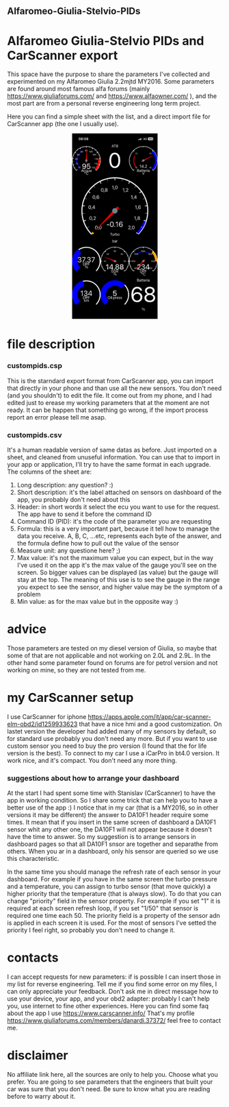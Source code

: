 ## Alfaromeo-Giulia-Stelvio-PIDs
# Alfaromeo Giulia-Stelvio PIDs and CarScanner export

This space have the purpose to share the parameters I've collected and experimented on my Alfaromeo Giulia 2.2mjtd MY2016.
Some parameters are found around most famous alfa forums (mainly https://www.giuliaforums.com/ and https://www.alfaowner.com/ ), and the most part are from a personal reverse engineering long term project.

Here you can find a simple sheet with the list, and a direct import file for CarScanner app (the one I usually use).
<p align="center">
  <img src="./img/IMG_0430.PNG" alt="Dashboard example" width="200"/>
</p>

# file description
### custompids.csp
This is the starndard export format from CarScanner app, you can import that directly in your phone and than use all the new sensors.
You don't need (and you shouldn't) to edit the file.
It come out from my phone, and I had edited just to erease my working parameters that at the moment are not ready. It can be happen that something go wrong, if the import process report an error please tell me asap.

### custompids.csv
It's a human readable version of same datas as before. Just imported on a sheet, and cleaned from unuseful information.
You can use that to import in your app or application, I'll try to have the same format in each upgrade.
The columns of the sheet are:
1. Long description: any question? :)
2. Short description: it's the label attached on sensors on dashboard of the app, you probably don't need about this
3. Header: in short words it select the ecu you want to use for the request. The app have to send it before the command ID
4. Command ID (PID): it's the code of the parameter you are requesting
5. Formula: this is a very important part, because it tell how to manage the data you receive. A, B, C, ...etc, represents each byte of the answer, and the formula define how to pull out the value of the sensor
6. Measure unit: any questione here? ;)
7. Max value: it's not the maximum value you can expect, but in the way I've used it on the app it's the max value of the gauge you'll see on the screen. So bigger values can be displayed (as value) but the gauge will stay at the top. The meaning of this use is to see the gauge in the range you expect to see the sensor, and higher value may be the symptom of a problem
8. Min value: as for the max value but in the opposite way :)

# advice
Those parameters are tested on my diesel version of Giulia, so maybe that some of that are not applicable and not working on 2.0L and 2.9L. In the other hand some parameter found on forums are for petrol version and not working on mine, so they are not tested from me.

# my CarScanner setup
I use CarScanner for iphone https://apps.apple.com/it/app/car-scanner-elm-obd2/id1259933623 that have a nice hmi and a good customization. On lastet version the developer had added many of my sensors by default, so for standard use probably you don't need any more. But if you want to use custom sensor you need to buy the pro version (I found that the for life version is the best).
To connect to my car I use a iCarPro in bt4.0 version. It work nice, and it's compact.
You don't need any more thing.

### suggestions about how to arrange your dashboard
At the start I had spent some time with Stanislav (CarScanner) to have the app in working condition. So I share some trick that can help you to have a better use of the app :)
I notice that in my car (that is a MY2016, so in other versions it may be different) the answer to DA10F1 header require some times. It mean that if you insert in the same screen of dashboard a DA10F1 sensor whit any other one, the DA10F1 will not appear because it doesn't have the time to answer.
So my suggestion is to arrange sensors in dashboard pages so that all DA10F1 snsor are together and separathe from others.
When you ar in a dashboard, only his sensor are queried so we use this characteristic.

In the same time you should manage the refresh rate of each sensor in your dashboard. For example if you have in the same screen the turbo pressure and a temperature, you can assign to turbo sensor (that move quickly) a higher priority that the temperature (that is always slow). To do that you can change "priority" field in the sensor property. For example if you set "1" it is required at each screen refresh loop, if you set "1/50" that sensor is required one time each 50. The priority field is a property of the sensor adn is applied in each screen it is used.
For the most of sensors I've setted the priority I feel right, so probably you don't need to change it.

# contacts
I can accept requests for new parameters: if is possible I can insert those in my list for reverse engineering.
Tell me if you find some error on my files, I can only appreciate your feedback.
Don't ask me in direct message how to use your device, your app, and your obd2 adapter: probably I can't help you, use internet to fine other experiences. Here you can find some faq about the app I use https://www.carscanner.info/
That's my profile https://www.giuliaforums.com/members/danardi.37372/ feel free to contact me.

# disclaimer
No affiliate link here, all the sources are only to help you. Choose what you prefer.
You are going to see parameters that the engineers that built your car was sure that you don't need. Be sure to know what you are reading before to warry about it.
